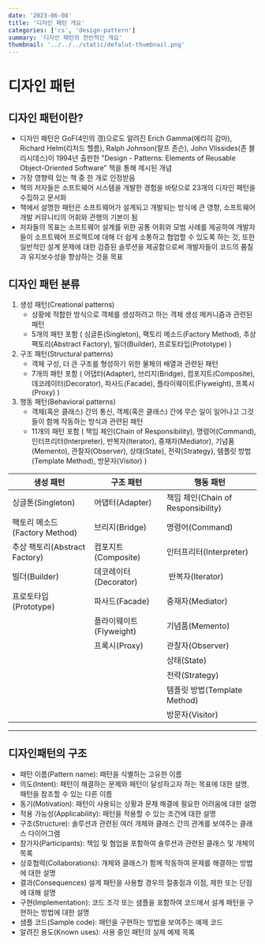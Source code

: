 ```yaml
---
date: '2023-06-08'
title: '디자인 패턴 개요'
categories: ['cs', 'design-pattern']
summary: '디자인 패턴의 전반적인 개요'
thumbnail: '../../../static/defalut-thumbnail.png'
---
```


# 디자인 패턴

## 디자인 패턴이란?

- 디자인 패턴은 GoF(4인의 갱)으로도 알려진 Erich Gamma(에리히 감마), Richard Helm(리처드 헬름), Ralph Johnson(랄프 존슨), John Vlissides(존 블리시데스)이 1994년 출판한 "Design - Patterns: Elements of Reusable Object-Oriented Software" 책을 통해 제시된 개념
- 가장 영향력 있는 책 중 한 개로 인정받음
- 책의 저자들은 소프트웨어 시스템을 개발한 경험을 바탕으로 23개의 디자인 패턴을 수집하고 문서화
- 책에서 설명한 패턴은 소프트웨어가 설계되고 개발되는 방식에 큰 영향, 소프트웨어 개발 커뮤니티의 어휘와 관행의 기본이 됨
- 저자들의 목표는 소프트웨어 설계를 위한 공통 어휘와 모범 사례를 제공하여 개발자들이 소프트웨어 프로젝트에 대해 더 쉽게 소통하고 협업할 수 있도록 하는 것, 또한 일반적인 설계 문제에 대한 검증된 솔루션을 제공함으로써 개발자들이 코드의 품질과 유지보수성을 향상하는 것을 목표

## 디자인 패턴 분류

1.  생성 패턴(Creational patterns)
    - 상황에 적합한 방식으로 객체를 생성하려고 하는 객체 생성 메커니즘과 관련된 패턴
    - 5개의 패턴 포함 ( 싱글톤(Singleton), 팩토리 메소드(Factory Method), 추상 팩토리(Abstract Factory), 빌더(Builder), 프로토타입(Prototype) )
2.  구조 패턴(Structural patterns)
    - 객체 구성, 더 큰 구조를 형성하기 위한 물체의 배열과 관련된 패턴
    - 7개의 패턴 포함 ( 어댑터(Adapter), 브리지(Bridge), 컴포지트(Composite), 데코레이터(Decorator), 파사드(Facade), 플라이웨이트(Flyweight), 프록시(Proxy) )
3.  행동 패턴(Behavioral patterns)
    - 객체(혹은 클래스) 간의 통신, 객체(혹은 클래스) 간에 무슨 일이 일어나고 그것들이 함께 작동하는 방식과 관련된 패턴
    - 11개의 패턴 포함 ( 책임 체인(Chain of Responsibility), 명령어(Command), 인터프리터(Interpreter), 반복자(Iterator), 중재자(Mediator), 기념품(Memento), 관찰자(Observer), 상태(State), 전략(Strategy), 템플릿 방법(Template Method), 방문자(Visitor) )

<div align="center">

| **생성 패턴**                 | **구조 패턴**           | **행동 패턴**                      |
| ----------------------------- | ----------------------- | ---------------------------------- |
| 싱글톤(Singleton)             | 어댑터(Adapter)         | 책임 체인(Chain of Responsibility) |
| 팩토리 메소드(Factory Method) | 브리지(Bridge)          | 명령어(Command)                    |
| 추상 팩토리(Abstract Factory) | 컴포지트(Composite)     | 인터프리터(Interpreter)            |
| 빌더(Builder)                 | 데코레이터(Decorator)   |  반복자(Iterator)                  |
| 프로토타입(Prototype)         | 파사드(Facade)          | 중재자(Mediator)                   |
|                               | 플라이웨이트(Flyweight) | 기념품(Memento)                    |
|                               | 프록시(Proxy)           | 관찰자(Observer)                   |
|                               |                         | 상태(State)                        |
|                               |                         | 전략(Strategy)                     |
|                               |                         | 템플릿 방법(Template Method)       |
|                               |                         | 방문자(Visitor)                    |

---

</div>

## 디자인패턴의 구조

- 패턴 이름(Pattern name): 패턴을 식별하는 고유한 이름
- 의도(Intent): 패턴이 해결하는 문제와 패턴이 달성하고자 하는 목표에 대한 설명, 패턴을 참조할 수 있는 다른 이름
- 동기(Motivation): 패턴이 사용되는 상황과 문제 해결에 필요한 어려움에 대한 설명
- 적용 가능성(Applicability): 패턴을 적용할 수 있는 조건에 대한 설명
- 구조(Structure): 솔루션과 관련된 여러 개체와 클래스 간의 관계를 보여주는 클래스 다이어그램
- 참가자(Participants): 책임 및 협업을 포함하여 솔루션과 관련된 클래스 및 개체의 목록
- 상호협력(Collaborations): 개체와 클래스가 함께 작동하여 문제를 해결하는 방법에 대한 설명
- 결과(Consequences) 설계 패턴을 사용할 경우의 절충점과 이점, 제한 또는 단점에 대해 설명
- 구현(Implementation): 코드 조각 또는 샘플을 포함하여 코드에서 설계 패턴을 구현하는 방법에 대한 설명
- 샘플 코드(Sample code): 패턴을 구현하는 방법을 보여주는 예제 코드
- 알려진 용도(Known uses): 사용 중인 패턴의 실제 예제 목록
